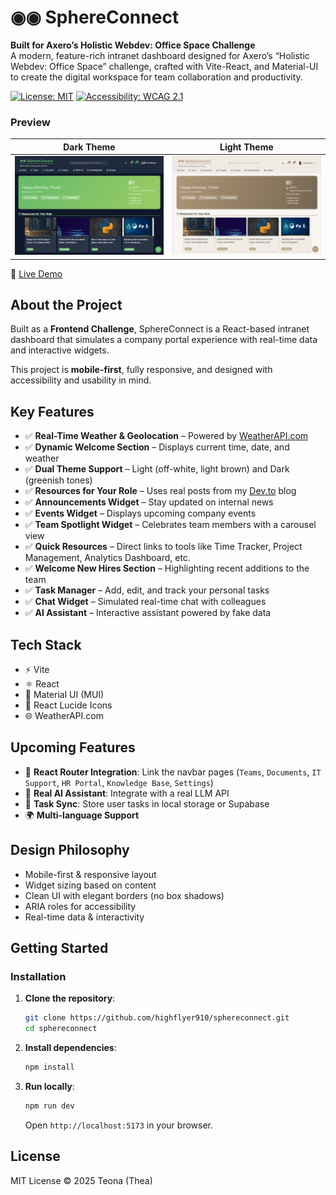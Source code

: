 # ◉◉ SphereConnect

**Built for Axero’s Holistic Webdev: Office Space Challenge**  
A modern, feature-rich intranet dashboard designed for Axero’s “Holistic Webdev: Office Space” challenge, crafted with Vite-React, and Material-UI to create the digital workspace for team collaboration and productivity.

[![License: MIT](https://img.shields.io/badge/License-MIT-yellow.svg)](https://opensource.org/licenses/MIT)
[![Accessibility: WCAG 2.1](https://img.shields.io/badge/Accessibility-WCAG%202.1-blue.svg)](https://www.w3.org/WAI/standards-guidelines/wcag/)

### Preview
| Dark Theme | Light Theme |
|------------|-------------|
| ![Dark Theme Screenshot](https://raw.githubusercontent.com/highflyer910/sphereconnect/refs/heads/master/public/dark.png?token=GHSAT0AAAAAADFVM5LDAB7TFQC7A7OCCB4Q2D5KYTQ) | ![Light Theme Screenshot](https://raw.githubusercontent.com/highflyer910/sphereconnect/refs/heads/master/public/light.png?token=GHSAT0AAAAAADFVM5LCIM7YZYZZ7UO7JTFY2D5KZGA) |

🌟 [Live Demo](https://sphere-connect.vercel.app/)

## About the Project

Built as a **Frontend Challenge**, SphereConnect is a React-based intranet dashboard that simulates a company portal experience with real-time data and interactive widgets.

This project is **mobile-first**, fully responsive, and designed with accessibility and usability in mind.

## Key Features

- ✅ **Real-Time Weather & Geolocation** – Powered by [WeatherAPI.com](https://www.weatherapi.com/)
- ✅ **Dynamic Welcome Section** – Displays current time, date, and weather
- ✅ **Dual Theme Support** – Light (off-white, light brown) and Dark (greenish tones)
- ✅ **Resources for Your Role** – Uses real posts from my [Dev.to](https://dev.to/highflyer910/) blog
- ✅ **Announcements Widget** – Stay updated on internal news
- ✅ **Events Widget** – Displays upcoming company events
- ✅ **Team Spotlight Widget** – Celebrates team members with a carousel view
- ✅ **Quick Resources** – Direct links to tools like Time Tracker, Project Management, Analytics Dashboard, etc.
- ✅ **Welcome New Hires Section** – Highlighting recent additions to the team
- ✅ **Task Manager** – Add, edit, and track your personal tasks
- ✅ **Chat Widget** – Simulated real-time chat with colleagues
- ✅ **AI Assistant** – Interactive assistant powered by fake data


## Tech Stack

- ⚡️ Vite
- ⚛️ React
- 🎨 Material UI (MUI)
- 🧩 React Lucide Icons
- 🌐 WeatherAPI.com

## Upcoming Features

- 🔗 **React Router Integration**: Link the navbar pages (`Teams`, `Documents`, `IT Support`, `HR Portal`, `Knowledge Base`, `Settings`)
- 🧠 **Real AI Assistant**: Integrate with a real LLM API
- 🔄 **Task Sync**: Store user tasks in local storage or Supabase
- 🌍 **Multi-language Support**

## Design Philosophy

- Mobile-first & responsive layout
- Widget sizing based on content
- Clean UI with elegant borders (no box shadows)
- ARIA roles for accessibility
- Real-time data & interactivity


## Getting Started

### Installation
1. **Clone the repository**:
   ```bash
   git clone https://github.com/highflyer910/sphereconnect.git
   cd sphereconnect
   ```
2. **Install dependencies**:
   ```bash
   npm install
   ```
3. **Run locally**:
   ```bash
   npm run dev
   ```
   Open `http://localhost:5173` in your browser.




## License

MIT License © 2025 Teona (Thea)